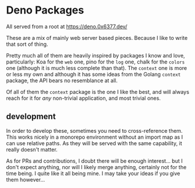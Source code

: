 # Deno Packages

All served from a root at https://deno.0x6377.dev/

These are a mix of mainly web server based pieces. Because I like to
write that sort of thing.

Pretty much all of them are heavily inspired by packages I know and love,
particularly: Koa for the `web` one, pino for the `log` one, chalk for the `colors`
one (although it is much less complete than that). The `context` one is more or
less my own and although it has some ideas from the Golang `context` package, the
API bears no resemblance at all.

Of all of them the `context` package is the one I like the best, and will always
reach for it for _any_ non-trivial application, and most trivial ones.

## development

In order to develop these, sometimes you need to cross-reference them.
This works nicely in a monorepo environment without an import map as
I can use relative paths. As they will be served with the same capability,
it really doesn't matter.

As for PRs and contributions, I doubt there will be enough interest... but I
don't expect anything, nor will I likely merge anything, certainly not for
the time being. I quite like it all being mine. I may take your ideas if you
give them however...
